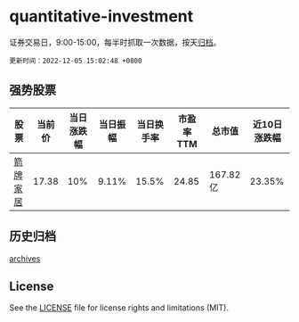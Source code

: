 # quantitative-investment

证券交易日，9:00-15:00，每半时抓取一次数据，按天[归档](archives)。

`更新时间：2022-12-05 15:02:48 +0800`

## 强势股票

|股票|当前价|当日涨跌幅|当日振幅|当日换手率|市盈率TTM|总市值|近10日涨跌幅|
|----|----|----|----|----|----|----|----|
|[箭牌家居](https://xueqiu.com/S/SZ001322)|17.38|10%|9.11%|15.5%|24.85|167.82亿|23.35%|

## 历史归档

[archives](archives)

## License

See the [LICENSE](LICENSE) file for license rights and limitations (MIT).